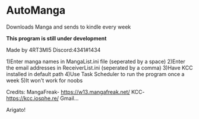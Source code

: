 # AutoManga
Downloads Manga and sends to kindle every week



**This program is still under development**

Made by 4RT3MI5
Discord:4341#1434

1)Enter manga names in MangaList.ini file (seperated by a space)
2)Enter the email addresses in ReceiverList.ini (seperated by a comma)
3)Have KCC installed in default path 
4)Use Task Scheduler to run the program once a week
5)It won't work for noobs

Credits:
MangaFreak- https://w13.mangafreak.net/
KCC- https://kcc.iosphe.re/
Gmail...

Arigato!

